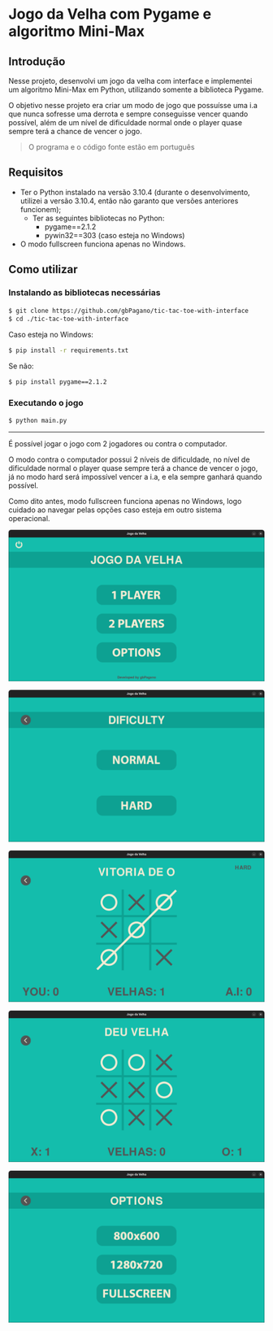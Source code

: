 # Jogo da Velha com Pygame e algoritmo Mini-Max
## Introdução
Nesse projeto, desenvolvi um jogo da velha com
interface e implementei um algoritmo Mini-Max em
Python, utilizando somente a biblioteca Pygame.

O objetivo nesse projeto era criar um modo de
jogo que possuísse uma i.a que nunca sofresse uma
derrota e sempre conseguisse vencer quando
possível, além de um nível de dificuldade normal
onde o player quase sempre terá a chance de
vencer o jogo.
>O programa e o código fonte estão em português

## Requisitos
* Ter o Python instalado na versão 3.10.4 (durante o desenvolvimento, utilizei a versão 3.10.4, então não garanto que versões anteriores funcionem);
    * Ter as seguintes bibliotecas no Python:
        * pygame==2.1.2
        * pywin32==303 (caso esteja no Windows)
* O modo fullscreen funciona apenas no Windows.
## Como utilizar
### Instalando as bibliotecas necessárias
```bash
$ git clone https://github.com/gbPagano/tic-tac-toe-with-interface
$ cd ./tic-tac-toe-with-interface
```

Caso esteja no Windows:
```bash
$ pip install -r requirements.txt
```
Se não:
```bash
$ pip install pygame==2.1.2
```
### Executando o jogo
```bash
$ python main.py
```
---
É possível jogar o jogo com 2 jogadores ou contra o computador. 

O modo contra o computador possui 2 níveis de dificuldade, no nível de dificuldade normal o player quase sempre terá a chance de vencer o jogo, já no modo hard será impossível vencer a i.a, e ela sempre ganhará quando possível.

Como dito antes, modo fullscreen funciona apenas no Windows, logo cuidado ao navegar pelas opções caso esteja em outro sistema operacional.

![inicio](./images/readme/inicio.png)

![dificuldade](./images/readme/dificuldade.png)

![1jogador](./images/readme/1jogador.png)

![2jogadores](./images/readme/2jogadores.png)

![opcoes](./images/readme/opcoes.png)
